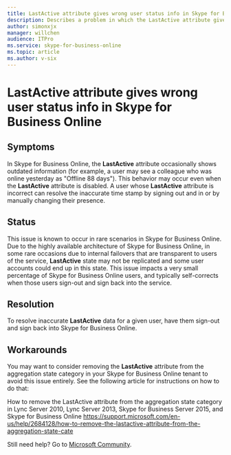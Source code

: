 ```yaml
---
title: LastActive attribute gives wrong user status info in Skype for Business Online
description: Describes a problem in which the LastActive attribute gives wrong user status info in Skype for Business Online. An update resolves the issue.
author: simonxjx
manager: willchen
audience: ITPro
ms.service: skype-for-business-online
ms.topic: article
ms.author: v-six
---
```


# LastActive attribute gives wrong user status info in Skype for Business Online

## Symptoms

In Skype for Business Online, the **LastActive** attribute occasionally shows outdated information (for example, a user may see a colleague who was online yesterday as "Offline 88 days"). This behavior may occur even when the **LastActive** attribute is disabled. A user whose **LastActive** attribute is incorrect can resolve the inaccurate time stamp by signing out and in or by manually changing their presence. 

## Status

This issue is known to occur in rare scenarios in Skype for Business Online.  Due to the highly available architecture of Skype for Business Online, in some rare occasions due to internal failovers that are transparent to users of the service, **LastActive** state may not be replicated and some user accounts could end up in this state.  This issue impacts a very small percentage of Skype for Business Online users, and typically self-corrects when those users sign-out and sign back into the service.  

## Resolution 

To resolve inaccurate **LastActive** data for a given user, have them sign-out and sign back into Skype for Business Online.

## Workarounds

You may want to consider removing the **LastActive** attribute from the aggregation state category in your Skype for Business Online tenant to avoid this issue entirely.  See the following article for instructions on how to do that:

How to remove the LastActive attribute from the aggregation state category in Lync Server 2010, Lync Server 2013, Skype for Business Server 2015, and Skype for Business Online  https://support.microsoft.com/en-us/help/2684128/how-to-remove-the-lastactive-attribute-from-the-aggregation-state-cate 



Still need help? Go to [Microsoft Community](https://answers.microsoft.com/).
